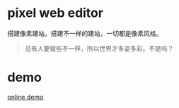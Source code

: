 # pixel web editor

搭建像素建站，搭建不一样的建站，一切都是像素风格。

> 总有人要做些不一样，所以世界才多姿多彩。不是吗？

# demo

[online demo](https://suxin2017.github.io/pixel-editor)

